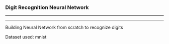### Digit Recognition Neural Network

---
--- 

Building Neural Network from scratch to recognize digits

Dataset used: mnist

